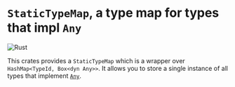 `StaticTypeMap`, a type map for types that impl `Any`
=====================================================
![Rust](https://github.com/malobre/static_type_map/workflows/Rust/badge.svg)

This crates provides a `StaticTypeMap` which is a wrapper over `HashMap<TypeId, Box<dyn Any>>`.
It allows you to store a single instance of all types that implement
[`Any`](https://doc.rust-lang.org/std/any/trait.Any.html).
